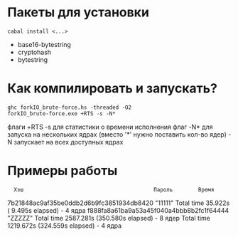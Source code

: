 # **Пакеты для установки**
    cabal install <...>
* base16-bytestring
* cryptohash
* bytestring
# **Как компилировать и запускать?**
    ghc forkIO_brute-force.hs -threaded -O2
    forkIO_brute-force.exe +RTS -s -N*
флаги +RTS -s для статистики о времени исполнения
флаг -N* для запуска на нескольких ядрах (вместо '*' нужно поставить кол-во ядер)
-N запускает на всех доступных ядрах

# **Примеры работы**
      Хэш                                         Пароль        Время
7b21848ac9af35be0ddb2d6b9fc3851934db8420         "11111"        Total   time   35.922s  (  9.495s elapsed) - 4 ядра
f888fa8a61ba9a53a45f040a4bbb8b2fc1f64444         "ZZZZZ"        Total   time  2587.281s  (350.580s elapsed) - 8 ядер
                                                                Total   time  1219.672s  (324.559s elapsed) - 4 ядра
